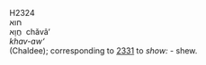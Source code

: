 H2324  
חוא  
חֲוָא ‎ chăvâ‘  
*khav-aw‘*  
(Chaldee); corresponding to [2331](h2331) to *show: -* shew.  
